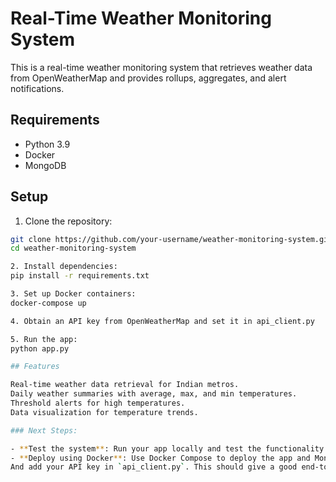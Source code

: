 # Real-Time Weather Monitoring System

This is a real-time weather monitoring system that retrieves weather data from OpenWeatherMap and provides rollups, aggregates, and alert notifications.

## Requirements

- Python 3.9
- Docker
- MongoDB

## Setup

1. Clone the repository:

```bash
git clone https://github.com/your-username/weather-monitoring-system.git
cd weather-monitoring-system

2. Install dependencies:
pip install -r requirements.txt

3. Set up Docker containers:
docker-compose up

4. Obtain an API key from OpenWeatherMap and set it in api_client.py

5. Run the app:
python app.py

## Features

Real-time weather data retrieval for Indian metros.
Daily weather summaries with average, max, and min temperatures.
Threshold alerts for high temperatures.
Data visualization for temperature trends.

### Next Steps:

- **Test the system**: Run your app locally and test the functionality with real weather data.
- **Deploy using Docker**: Use Docker Compose to deploy the app and MongoDB easily.
And add your API key in `api_client.py`. This should give a good end-to-end setup for real-time weather monitoring system.


